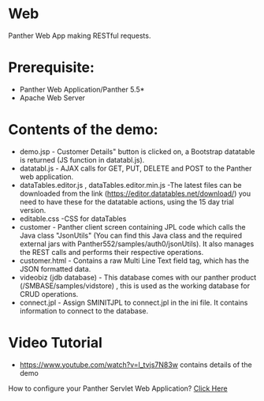 # Web
Panther Web App making RESTful requests.

# Prerequisite:
  * Panther Web Application/Panther 5.5*
  * Apache Web Server

# Contents of the demo:
  * demo.jsp -    Customer Details" button is clicked on, a Bootstrap datatable is returned (JS function in datatabl.js).
  * datatabl.js - AJAX calls for GET, PUT, DELETE and POST to the Panther web application.
  * dataTables.editor.js , dataTables.editor.min.js  -The latest files can be downloaded from the link (https://editor.datatables.net/download/) 
    you need to have these for the datatable actions, using the 15 day trial version.  
  * editable.css -CSS for dataTables
  * customer - Panther client screen containing JPL code which calls the Java class  "JsonUtils" (You can find this Java class and the required external jars with
    Panther552/samples/auth0/jsonUtils). It also manages the REST calls and performs their respective operations.
  * customer.html - Contains a raw Multi Line Text field tag, which has the JSON formatted data.
  * videobiz (jdb database) - This database comes with our panther product (/SMBASE/samples/vidstore) , this is used as the working database for CRUD operations.
  * connect.jpl - Assign SMINITJPL to  connect.jpl in  the ini file. It contains information to connect to the database.

# Video Tutorial
   * https://www.youtube.com/watch?v=l_tvjs7N83w contains details of the demo

How to configure your Panther Servlet Web Application? [Click Here](https://github.com/ProlificsPanther/PantherWeb/releases)
